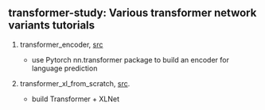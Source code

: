 ## transformer-study:  Various transformer network variants tutorials

1. transformer_encoder, [src](https://pytorch.org/tutorials/beginner/transformer_tutorial.html)
   * use Pytorch nn.transformer package to build an encoder for language prediction
   
2. transformer_xl_from_scratch, [src](https://mlexplained.com/2019/07/04/building-the-transformer-xl-from-scratch/).
    * build Transformer + XLNet